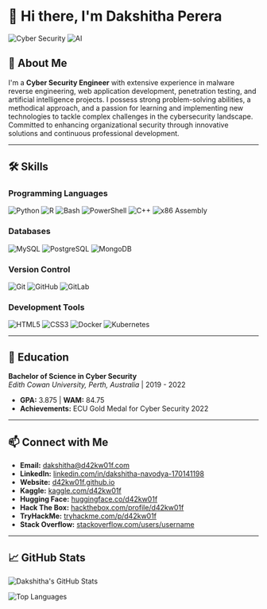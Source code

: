 # 👋 Hi there, I'm Dakshitha Perera

![Cyber Security](https://img.shields.io/badge/Cyber%20Security-Expert-blue)
![AI](https://img.shields.io/badge/AI-Artificial%20Intelligence-green)

## 🚀 About Me

I'm a **Cyber Security Engineer** with extensive experience in malware reverse engineering, web application development, penetration testing, and artificial intelligence projects. I possess strong problem-solving abilities, a methodical approach, and a passion for learning and implementing new technologies to tackle complex challenges in the cybersecurity landscape. Committed to enhancing organizational security through innovative solutions and continuous professional development.

---

## 🛠️ Skills

### **Programming Languages**
![Python](https://img.shields.io/badge/Python-4.8%20%2F%205.0-blue)
![R](https://img.shields.io/badge/R-4.1-blue)
![Bash](https://img.shields.io/badge/Bash-5.0-green)
![PowerShell](https://img.shields.io/badge/PowerShell-7.2-blue)
![C++](https://img.shields.io/badge/C++-4.0%20%2F%205.0-blueviolet)
![x86 Assembly](https://img.shields.io/badge/x86_Assembly-1.0-lightgrey)

### **Databases**
![MySQL](https://img.shields.io/badge/MySQL-8.0-blue)
![PostgreSQL](https://img.shields.io/badge/PostgreSQL-13.3-blue)
![MongoDB](https://img.shields.io/badge/MongoDB-4.4-green)

### **Version Control**
![Git](https://img.shields.io/badge/Git-2.30.0-orange)
![GitHub](https://img.shields.io/badge/GitHub-1.0-lightgrey)
![GitLab](https://img.shields.io/badge/GitLab-13.0-orange)

### **Development Tools**
![HTML5](https://img.shields.io/badge/HTML5-5.0-E34F26)
![CSS3](https://img.shields.io/badge/CSS3-3.0-1572B6)
![Docker](https://img.shields.io/badge/Docker-20.10-blue)
![Kubernetes](https://img.shields.io/badge/Kubernetes-1.20-blue)

---

## 🏫 Education

**Bachelor of Science in Cyber Security**  
*Edith Cowan University, Perth, Australia* | 2019 - 2022  
- **GPA:** 3.875 | **WAM:** 84.75  
- **Achievements:** ECU Gold Medal for Cyber Security 2022  

---

## 📫 Connect with Me

- **Email:** [dakshitha@d42kw01f.com](mailto:dakshitha@d42kw01f.com)
- **LinkedIn:** [linkedin.com/in/dakshitha-navodya-170141198](https://www.linkedin.com/in/dakshitha-navodya-170141198/)
- **Website:** [d42kw01f.github.io](https://d42kw01f.github.io/)
- **Kaggle:** [kaggle.com/d42kw01f](#)
- **Hugging Face:** [huggingface.co/d42kw01f](https://huggingface.co/d42kw01f)
- **Hack The Box:** [hackthebox.com/profile/d42kw01f](#)
- **TryHackMe:** [tryhackme.com/p/d42kw01f](#)
- **Stack Overflow:** [stackoverflow.com/users/username](#)

---

## 📈 GitHub Stats

![Dakshitha's GitHub Stats](https://github-readme-stats.vercel.app/api?username=d42kw01f&show_icons=true&theme=radical)

![Top Languages](https://github-readme-stats.vercel.app/api/top-langs/?username=d42kw01f&layout=compact&theme=radical)


